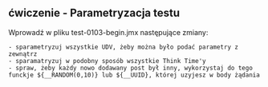 ## ćwiczenie - Parametryzacja testu

Wprowadź w pliku test-0103-begin.jmx następujące zmiany:

    - sparametryzuj wszystkie UDV, żeby można było podać parametry z zewnątrz
    - sparamatryzuj w podobny sposób wszystkie Think Time'y
    - spraw, żeby każdy nowo dodawany post był inny, wykorzystaj do tego funckje ${__RANDOM(0,10)} lub ${__UUID}, której uzyjesz w body żądania